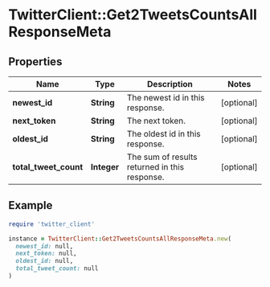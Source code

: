 # TwitterClient::Get2TweetsCountsAllResponseMeta

## Properties

| Name | Type | Description | Notes |
| ---- | ---- | ----------- | ----- |
| **newest_id** | **String** | The newest id in this response. | [optional] |
| **next_token** | **String** | The next token. | [optional] |
| **oldest_id** | **String** | The oldest id in this response. | [optional] |
| **total_tweet_count** | **Integer** | The sum of results returned in this response. | [optional] |

## Example

```ruby
require 'twitter_client'

instance = TwitterClient::Get2TweetsCountsAllResponseMeta.new(
  newest_id: null,
  next_token: null,
  oldest_id: null,
  total_tweet_count: null
)
```

